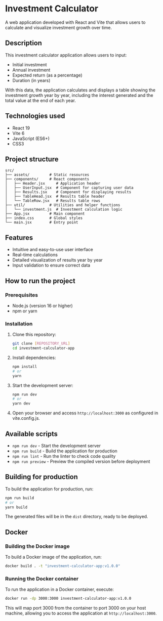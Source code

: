 # Investment Calculator

A web application developed with React and Vite that allows users to calculate and visualize investment growth over time.

## Description

This investment calculator application allows users to input:

- Initial investment
- Annual investment
- Expected return (as a percentage)
- Duration (in years)

With this data, the application calculates and displays a table showing the investment growth year by year, including the interest generated and the total value at the end of each year.

## Technologies used

- React 19
- Vite 6
- JavaScript (ES6+)
- CSS3

## Project structure

```
src/
├── assets/         # Static resources
├── components/     # React components
│   ├── Header.jsx     # Application header
│   ├── UserInput.jsx  # Component for capturing user data
│   ├── Results.jsx    # Component for displaying results
│   ├── TableHead.jsx  # Results table header
│   └── TableRow.jsx   # Results table rows
├── util/           # Utilities and helper functions
│   └── investment.js  # Investment calculation logic
├── App.jsx         # Main component
├── index.css       # Global styles
└── main.jsx        # Entry point
```

## Features

- Intuitive and easy-to-use user interface
- Real-time calculations
- Detailed visualization of results year by year
- Input validation to ensure correct data

## How to run the project

### Prerequisites

- Node.js (version 16 or higher)
- npm or yarn

### Installation

1. Clone this repository:
   ```bash
   git clone [REPOSITORY_URL]
   cd investment-calculator-app
   ```

2. Install dependencies:
   ```bash
   npm install
   # or
   yarn
   ```

3. Start the development server:
   ```bash
   npm run dev
   # or
   yarn dev
   ```

4. Open your browser and access `http://localhost:3000` as configured in vite.config.js.

## Available scripts

- `npm run dev` - Start the development server
- `npm run build` - Build the application for production
- `npm run lint` - Run the linter to check code quality
- `npm run preview` - Preview the compiled version before deployment

## Building for production

To build the application for production, run:

```bash
npm run build
# or
yarn build
```

The generated files will be in the `dist` directory, ready to be deployed.

## Docker

### Building the Docker image

To build a Docker image of the application, run:

```bash
docker build . -t "investment-calculator-app:v1.0.0"
```

### Running the Docker container

To run the application in a Docker container, execute:

```bash
docker run -dp 3000:3000 investment-calculator-app:v1.0.0
```

This will map port 3000 from the container to port 3000 on your host machine, allowing you to access the application at `http://localhost:3000`.
